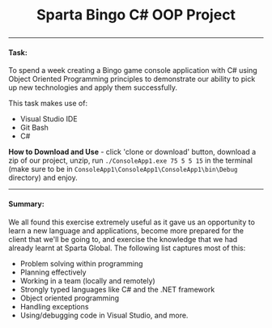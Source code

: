 # <p align="center"> Sparta Bingo C# OOP Project </p>

<hr>

#### Task:

To spend a week creating a Bingo game console application with C# using Object Oriented Programming principles to demonstrate our ability to pick up new technologies and apply them successfully. 

This task makes use of:

- Visual Studio IDE
- Git Bash
- C#

**How to Download and Use** - click 'clone or download' button, download a zip of our project, unzip, run `./ConsoleApp1.exe 75 5 5 15` in the terminal (make sure to be in `ConsoleApp1\ConsoleApp1\ConsoleApp1\bin\Debug` directory) and enjoy.

<hr>

#### Summary:

We all found this exercise extremely useful as it gave us an opportunity to learn a new language and applications, become more prepared for the client that we'll be going to, and exercise the knowledge that we had already learnt at Sparta Global. The following list captures most of this:

* Problem solving within programming
* Planning effectively
* Working in a team (locally and remotely) 
* Strongly typed languages like C# and the .NET framework
* Object oriented programming 
* Handling exceptions
* Using/debugging code in Visual Studio, and more.